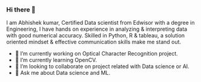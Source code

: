 ### Hi there 👋

I am Abhishek kumar, Certified Data scientist from Edwisor with a degree in Engineering, I have hands on experience in analyzing & interpreting data with good numerical accuracy. Skilled in Python, R & tableau, a solution oriented mindset & effective communication skills make me stand out.

- 🔭 I’m currently working on Optical Character Recognition project.
- 🌱 I’m currently learning OpenCV.
- 👯 I’m looking to collaborate on project related with Data science or AI.
- 💬 Ask me about Data science and ML.



